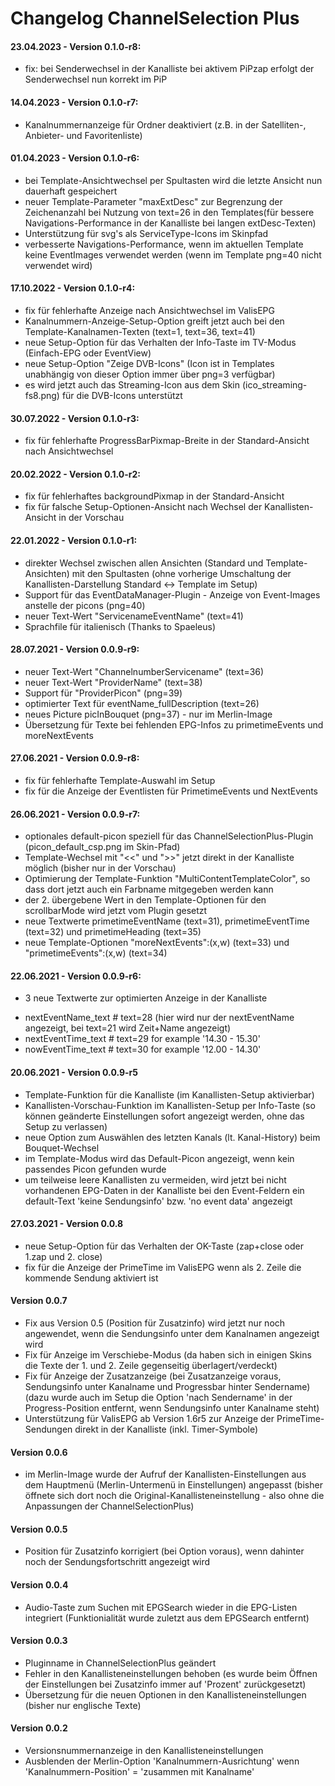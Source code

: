 # Changelog ChannelSelection Plus

#### 23.04.2023 - Version 0.1.0-r8:
- fix: bei Senderwechsel in der Kanalliste bei aktivem PiPzap erfolgt der Senderwechsel nun korrekt im PiP

#### 14.04.2023 - Version 0.1.0-r7:
- Kanalnummernanzeige für Ordner deaktiviert (z.B. in der Satelliten-, Anbieter- und Favoritenliste)

#### 01.04.2023 - Version 0.1.0-r6:
- bei Template-Ansichtwechsel per Spultasten wird die letzte Ansicht nun dauerhaft gespeichert
- neuer Template-Parameter "maxExtDesc" zur Begrenzung der Zeichenanzahl bei Nutzung von text=26 in den Templates(für bessere Navigations-Performance in der Kanalliste bei langen extDesc-Texten)
- Unterstützung für svg's als ServiceType-Icons im Skinpfad
- verbesserte Navigations-Performance, wenn im aktuellen Template keine EventImages verwendet werden (wenn im Template png=40 nicht verwendet wird)

#### 17.10.2022 - Version 0.1.0-r4:
- fix für fehlerhafte Anzeige nach Ansichtwechsel im ValisEPG
- Kanalnummern-Anzeige-Setup-Option greift jetzt auch bei den Template-Kanalnamen-Texten (text=1, text=36, text=41)
- neue Setup-Option für das Verhalten der Info-Taste im TV-Modus (Einfach-EPG oder EventView)
- neue Setup-Option "Zeige DVB-Icons" (Icon ist in Templates unabhängig von dieser Option immer über png=3 verfügbar)
- es wird jetzt auch das Streaming-Icon aus dem Skin (ico_streaming-fs8.png) für die DVB-Icons unterstützt

#### 30.07.2022 - Version 0.1.0-r3:
- fix für fehlerhafte ProgressBarPixmap-Breite in der Standard-Ansicht nach Ansichtwechsel

#### 20.02.2022 - Version 0.1.0-r2:
- fix für fehlerhaftes backgroundPixmap in der Standard-Ansicht
- fix für falsche Setup-Optionen-Ansicht nach Wechsel der Kanallisten-Ansicht in der Vorschau

#### 22.01.2022 - Version 0.1.0-r1:
- direkter Wechsel zwischen allen Ansichten (Standard und Template-Ansichten) mit den Spultasten (ohne vorherige Umschaltung der Kanallisten-Darstellung Standard <-> Template im Setup)
- Support für das EventDataManager-Plugin - Anzeige von Event-Images anstelle der picons (png=40)
- neuer Text-Wert "ServicenameEventName" (text=41)
- Sprachfile für italienisch (Thanks to Spaeleus)

#### 28.07.2021 - Version 0.0.9-r9:
- neuer Text-Wert "ChannelnumberServicename" (text=36)
- neuer Text-Wert "ProviderName" (text=38)
- Support für "ProviderPicon" (png=39)
- optimierter Text für eventName_fullDescription (text=26) 
- neues Picture picInBouquet (png=37) - nur im Merlin-Image
- Übersetzung für Texte bei fehlenden EPG-Infos zu primetimeEvents und moreNextEvents

#### 27.06.2021 - Version 0.0.9-r8:
- fix für fehlerhafte Template-Auswahl im Setup
- fix für die Anzeige der Eventlisten für PrimetimeEvents und NextEvents

#### 26.06.2021 - Version 0.0.9-r7:
- optionales default-picon speziell für das ChannelSelectionPlus-Plugin (picon_default_csp.png im Skin-Pfad)
- Template-Wechsel mit "<<" und ">>" jetzt direkt in der Kanalliste möglich (bisher nur in der Vorschau)
- Optimierung der Template-Funktion "MultiContentTemplateColor", so dass dort jetzt auch ein Farbname mitgegeben werden kann
- der 2. übergebene Wert in den Template-Optionen für den scrollbarMode wird jetzt vom Plugin gesetzt
- neue Textwerte primetimeEventName (text=31), primetimeEventTime (text=32) und primetimeHeading (text=35)
- neue Template-Optionen "moreNextEvents":(x,w) (text=33) und "primetimeEvents":(x,w) (text=34) 

#### 22.06.2021 - Version 0.0.9-r6:
- 3 neue Textwerte zur optimierten Anzeige in der Kanalliste
* nextEventName_text  # text=28 (hier wird nur der nextEventName angezeigt, bei text=21 wird Zeit+Name angezeigt)
* nextEventTime_text  # text=29 for example '14.30 - 15.30'
* nowEventTime_text   # text=30 for example '12.00 - 14.30'

#### 20.06.2021 - Version 0.0.9-r5
- Template-Funktion für die Kanalliste (im Kanallisten-Setup aktivierbar)
- Kanallisten-Vorschau-Funktion im Kanallisten-Setup per Info-Taste (so können geänderte Einstellungen sofort angezeigt werden, ohne das Setup zu verlassen)
- neue Option zum Auswählen des letzten Kanals (lt. Kanal-History) beim Bouquet-Wechsel
- im Template-Modus wird das Default-Picon angezeigt, wenn kein passendes Picon gefunden wurde
- um teilweise leere Kanallisten zu vermeiden, wird jetzt bei nicht vorhandenen EPG-Daten in der Kanalliste bei den Event-Feldern ein default-Text 'keine Sendungsinfo' bzw. 'no event data' angezeigt

#### 27.03.2021 - Version 0.0.8
- neue Setup-Option für das Verhalten der OK-Taste (zap+close oder 1.zap und 2. close)
- fix für die Anzeige der PrimeTime im ValisEPG wenn als 2. Zeile die kommende Sendung aktiviert ist

#### Version 0.0.7
- Fix aus Version 0.5 (Position für Zusatzinfo) wird jetzt nur noch angewendet, wenn die Sendungsinfo unter dem Kanalnamen angezeigt wird
- Fix für Anzeige im Verschiebe-Modus (da haben sich in einigen Skins die Texte der 1. und 2. Zeile gegenseitig überlagert/verdeckt)
- Fix für Anzeige der Zusatzanzeige (bei Zusatzanzeige voraus, Sendungsinfo unter Kanalname und Progressbar hinter Sendername)
  (dazu wurde auch im Setup die Option 'nach Sendername' in der Progress-Position entfernt, wenn Sendungsinfo unter Kanalname steht)
- Unterstützung für ValisEPG ab Version 1.6r5 zur Anzeige der PrimeTime-Sendungen direkt in der Kanalliste (inkl. Timer-Symbole)

#### Version 0.0.6
- im Merlin-Image wurde der Aufruf der Kanallisten-Einstellungen aus dem Hauptmenü (Merlin-Untermenü in Einstellungen) angepasst
  (bisher öffnete sich dort noch die Original-Kanallisteneinstellung - also ohne die Anpassungen der ChannelSelectionPlus)

#### Version 0.0.5
- Position für Zusatzinfo korrigiert (bei Option voraus), wenn dahinter noch der Sendungsfortschritt angezeigt wird

#### Version 0.0.4
- Audio-Taste zum Suchen mit EPGSearch wieder in die EPG-Listen integriert (Funktionialität wurde zuletzt aus dem EPGSearch entfernt)

#### Version 0.0.3
- Pluginname in ChannelSelectionPlus geändert
- Fehler in den Kanallisteneinstellungen behoben (es wurde beim Öffnen der Einstellungen bei Zusatzinfo immer auf 'Prozent' zurückgesetzt)
- Übersetzung für die neuen Optionen in den Kanallisteneinstellungen (bisher nur englische Texte)

#### Version 0.0.2
- Versionsnummernanzeige in den Kanallisteneinstellungen
- Ausblenden der Merlin-Option 'Kanalnummern-Ausrichtung' wenn 'Kanalnummern-Position' = 'zusammen mit Kanalname'